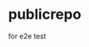 # publicrepo
for e2e test




























































































































































































































































































































































































































































































































































































































































































































































































































































































































































































































































































































































































































































































































































































































































































































































































































































































































































































































































































































































































































































































































































































































































































































































































































































































































































































































































































































































































































































































































































































































































































































































































































































































































































































































































































































































































































































































































































































































































































































































































































































































































































































































































































































































































































































































































































































